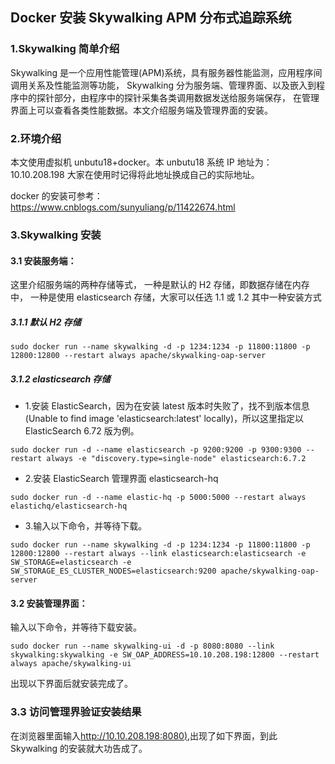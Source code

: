 ## Docker 安装 Skywalking APM 分布式追踪系统

### 1.Skywalking 简单介绍

Skywalking 是一个应用性能管理(APM)系统，具有服务器性能监测，应用程序间调用关系及性能监测等功能，
Skywalking 分为服务端、管理界面、以及嵌入到程序中的探针部分，由程序中的探针采集各类调用数据发送给服务端保存，
在管理界面上可以查看各类性能数据。本文介绍服务端及管理界面的安装。

### 2.环境介绍

本文使用虚拟机 unbutu18+docker。本 unbutu18 系统 IP 地址为：10.10.208.198 大家在使用时记得将此地址换成自己的实际地址。

docker 的安装可参考：https://www.cnblogs.com/sunyuliang/p/11422674.html

### 3.Skywalking 安装

#### 3.1 安装服务端：

这里介绍服务端的两种存储等式，
一种是默认的 H2 存储，即数据存储在内存中，
一种是使用 elasticsearch 存储，大家可以任选 1.1 或 1.2 其中一种安装方式

##### 3.1.1 默认 H2 存储

```
sudo docker run --name skywalking -d -p 1234:1234 -p 11800:11800 -p 12800:12800 --restart always apache/skywalking-oap-server
```

##### 3.1.2 elasticsearch 存储

- 1.安装 ElasticSearch，因为在安装 latest 版本时失败了，找不到版本信息(Unable to find image 'elasticsearch:latest' locally)，所以这里指定以 ElasticSearch 6.72 版为例。

```
sudo docker run -d --name elasticsearch -p 9200:9200 -p 9300:9300 --restart always -e "discovery.type=single-node" elasticsearch:6.7.2
```

- 2.安装 ElasticSearch 管理界面 elasticsearch-hq

```
sudo docker run -d --name elastic-hq -p 5000:5000 --restart always elastichq/elasticsearch-hq
```

- 3.输入以下命令，并等待下载。

```
sudo docker run --name skywalking -d -p 1234:1234 -p 11800:11800 -p 12800:12800 --restart always --link elasticsearch:elasticsearch -e SW_STORAGE=elasticsearch -e SW_STORAGE_ES_CLUSTER_NODES=elasticsearch:9200 apache/skywalking-oap-server
```

#### 3.2 安装管理界面：

输入以下命令，并等待下载安装。

```
sudo docker run --name skywalking-ui -d -p 8080:8080 --link skywalking:skywalking -e SW_OAP_ADDRESS=10.10.208.198:12800 --restart always apache/skywalking-ui
```

出现以下界面后就安装完成了。

### 3.3 访问管理界验证安装结果

在浏览器里面输入[http://10.10.208.198:8080)](http://10.10.208.198:8080),出现了如下界面，到此 Skywalking 的安装就大功告成了。

